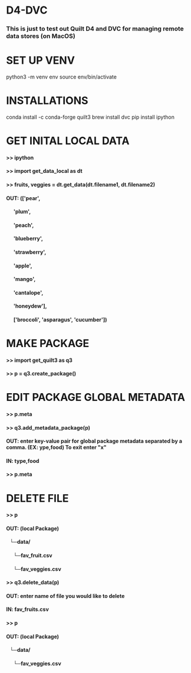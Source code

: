 # D4-DVC
###  This is just to test out Quilt D4 and DVC for managing remote data stores (on MacOS)
 
# SET UP VENV
 python3 -m venv env
 source env/bin/activate
 
# INSTALLATIONS
 conda install -c conda-forge quilt3
 brew install dvc
 pip install ipython
 
# GET INITAL LOCAL DATA
#### >> ipython
#### >> import get_data_local as dt
#### >> fruits, veggies = dt.get_data(dt.filename1, dt.filename2)
####   OUT: (['pear',
####          &nbsp;&nbsp;&nbsp;&nbsp;&nbsp;&nbsp;'plum',
####          &nbsp;&nbsp;&nbsp;&nbsp;&nbsp;&nbsp;'peach',
####          &nbsp;&nbsp;&nbsp;&nbsp;&nbsp;&nbsp;'blueberry',
####          &nbsp;&nbsp;&nbsp;&nbsp;&nbsp;&nbsp;'strawberry',
####          &nbsp;&nbsp;&nbsp;&nbsp;&nbsp;&nbsp;'apple',
####          &nbsp;&nbsp;&nbsp;&nbsp;&nbsp;&nbsp;'mango',
####          &nbsp;&nbsp;&nbsp;&nbsp;&nbsp;&nbsp;'cantalope',
####          &nbsp;&nbsp;&nbsp;&nbsp;&nbsp;&nbsp;'honeydew'],
####         &nbsp;&nbsp;&nbsp;&nbsp;&nbsp;&nbsp;['broccoli', 'asparagus', 'cucumber'])
 
# MAKE PACKAGE
#### >> import get_quilt3 as q3
#### >> p = q3.create_package()
 
# EDIT PACKAGE GLOBAL METADATA
#### >> p.meta
#### >> q3.add_metadata_package(p)
####   OUT: enter key-value pair for global package metadata separated by a comma. (EX: ype,food) To exit enter "x"
####   IN: type,food
#### >> p.meta
 
# DELETE FILE
#### >> p
####   OUT: (local Package)
####          &nbsp;&nbsp;&nbsp;└─data/
####             &nbsp;&nbsp;&nbsp;&nbsp;&nbsp;&nbsp;└─fav_fruit.csv
####             &nbsp;&nbsp;&nbsp;&nbsp;&nbsp;&nbsp;└─fav_veggies.csv
#### >> q3.delete_data(p)
####   OUT: enter name of file you would like to delete 
####   IN: fav_fruits.csv
#### >> p
####   OUT: (local Package)
####          &nbsp;&nbsp;&nbsp;└─data/
####             &nbsp;&nbsp;&nbsp;&nbsp;&nbsp;&nbsp;└─fav_veggies.csv